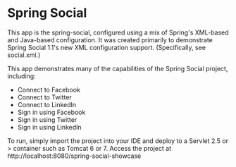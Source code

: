 Spring Social
==========================
This app is the spring-social, configured using a mix of Spring's
XML-based and Java-based configuration. It was created primarily to demonstrate Spring Social 1.1's
new XML configuration support. (Specifically, see social.xml.)

This app demonstrates many of the capabilities of the Spring Social project, including:
* Connect to Facebook
* Connect to Twitter
* Connect to LinkedIn
* Sign in using Facebook
* Sign in using Twitter
* Sign in using LinkedIn

To run, simply import the project into your IDE and deploy to a Servlet 2.5 or > container such as Tomcat 6 or 7.
Access the project at http://localhost:8080/spring-social-showcase


